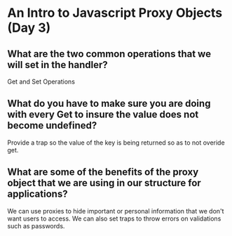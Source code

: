 # An Intro to Javascript Proxy Objects (Day 3)

## What are the two common operations that we will set in the handler?
Get and Set Operations
## What do you have to make sure you are doing with every Get to insure the value does not become undefined?
Provide a trap so the value of the key is being returned so as to not overide get. 

## What are some of the benefits of the proxy object that we are using in our structure for applications?
We can use proxies to hide important or personal information that we don't want users to access. We can also set traps to throw errors on validations such as passwords. 